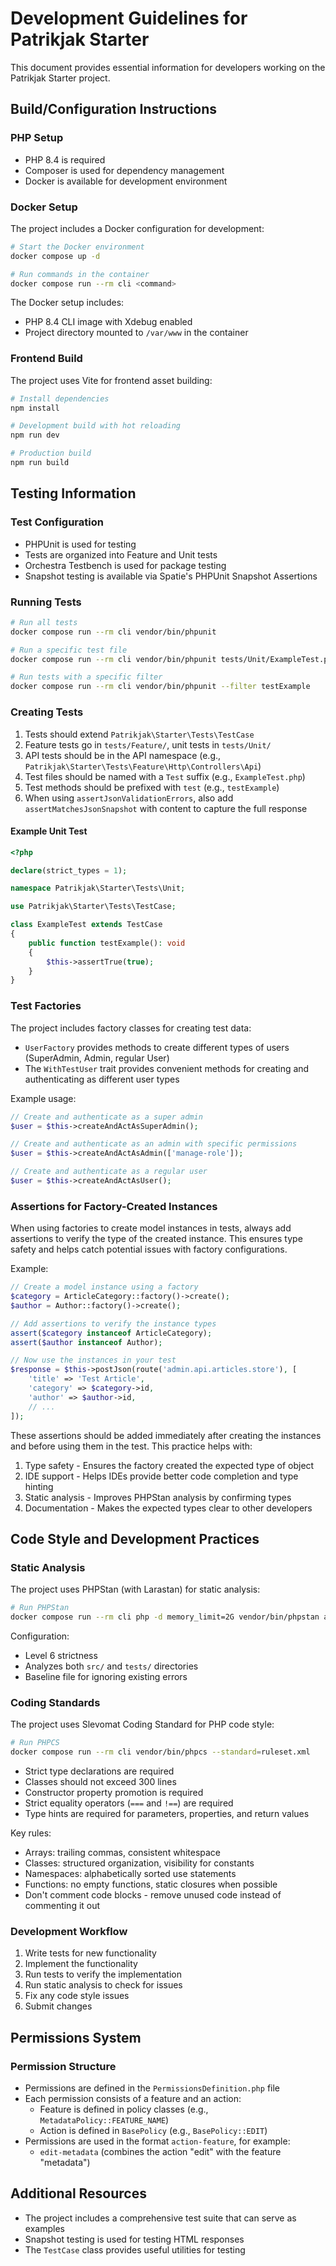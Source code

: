 # Development Guidelines for Patrikjak Starter

This document provides essential information for developers working on the Patrikjak Starter project.

## Build/Configuration Instructions

### PHP Setup

- PHP 8.4 is required
- Composer is used for dependency management
- Docker is available for development environment

### Docker Setup

The project includes a Docker configuration for development:

```bash
# Start the Docker environment
docker compose up -d

# Run commands in the container
docker compose run --rm cli <command>
```

The Docker setup includes:
- PHP 8.4 CLI image with Xdebug enabled
- Project directory mounted to `/var/www` in the container

### Frontend Build

The project uses Vite for frontend asset building:

```bash
# Install dependencies
npm install

# Development build with hot reloading
npm run dev

# Production build
npm run build
```

## Testing Information

### Test Configuration

- PHPUnit is used for testing
- Tests are organized into Feature and Unit tests
- Orchestra Testbench is used for package testing
- Snapshot testing is available via Spatie's PHPUnit Snapshot Assertions

### Running Tests

```bash
# Run all tests
docker compose run --rm cli vendor/bin/phpunit

# Run a specific test file
docker compose run --rm cli vendor/bin/phpunit tests/Unit/ExampleTest.php

# Run tests with a specific filter
docker compose run --rm cli vendor/bin/phpunit --filter testExample
```

### Creating Tests

1. Tests should extend `Patrikjak\Starter\Tests\TestCase`
2. Feature tests go in `tests/Feature/`, unit tests in `tests/Unit/`
3. API tests should be in the API namespace (e.g., `Patrikjak\Starter\Tests\Feature\Http\Controllers\Api`)
4. Test files should be named with a `Test` suffix (e.g., `ExampleTest.php`)
5. Test methods should be prefixed with `test` (e.g., `testExample`)
6. When using `assertJsonValidationErrors`, also add `assertMatchesJsonSnapshot` with content to capture the full response

#### Example Unit Test

```php
<?php

declare(strict_types = 1);

namespace Patrikjak\Starter\Tests\Unit;

use Patrikjak\Starter\Tests\TestCase;

class ExampleTest extends TestCase
{
    public function testExample(): void
    {
        $this->assertTrue(true);
    }
}
```

### Test Factories

The project includes factory classes for creating test data:

- `UserFactory` provides methods to create different types of users (SuperAdmin, Admin, regular User)
- The `WithTestUser` trait provides convenient methods for creating and authenticating as different user types

Example usage:

```php
// Create and authenticate as a super admin
$user = $this->createAndActAsSuperAdmin();

// Create and authenticate as an admin with specific permissions
$user = $this->createAndActAsAdmin(['manage-role']);

// Create and authenticate as a regular user
$user = $this->createAndActAsUser();
```

### Assertions for Factory-Created Instances

When using factories to create model instances in tests, always add assertions to verify the type of the created instance. This ensures type safety and helps catch potential issues with factory configurations.

Example:

```php
// Create a model instance using a factory
$category = ArticleCategory::factory()->create();
$author = Author::factory()->create();

// Add assertions to verify the instance types
assert($category instanceof ArticleCategory);
assert($author instanceof Author);

// Now use the instances in your test
$response = $this->postJson(route('admin.api.articles.store'), [
    'title' => 'Test Article',
    'category' => $category->id,
    'author' => $author->id,
    // ...
]);
```

These assertions should be added immediately after creating the instances and before using them in the test. This practice helps with:

1. Type safety - Ensures the factory created the expected type of object
2. IDE support - Helps IDEs provide better code completion and type hinting
3. Static analysis - Improves PHPStan analysis by confirming types
4. Documentation - Makes the expected types clear to other developers

## Code Style and Development Practices

### Static Analysis

The project uses PHPStan (with Larastan) for static analysis:

```bash
# Run PHPStan
docker compose run --rm cli php -d memory_limit=2G vendor/bin/phpstan analyse
```

Configuration:
- Level 6 strictness
- Analyzes both `src/` and `tests/` directories
- Baseline file for ignoring existing errors

### Coding Standards

The project uses Slevomat Coding Standard for PHP code style:

```bash
# Run PHPCS
docker compose run --rm cli vendor/bin/phpcs --standard=ruleset.xml
```

- Strict type declarations are required
- Classes should not exceed 300 lines
- Constructor property promotion is required
- Strict equality operators (`===` and `!==`) are required
- Type hints are required for parameters, properties, and return values

Key rules:
- Arrays: trailing commas, consistent whitespace
- Classes: structured organization, visibility for constants
- Namespaces: alphabetically sorted use statements
- Functions: no empty functions, static closures when possible
- Don't comment code blocks - remove unused code instead of commenting it out

### Development Workflow

1. Write tests for new functionality
2. Implement the functionality
3. Run tests to verify the implementation
4. Run static analysis to check for issues
5. Fix any code style issues
6. Submit changes

## Permissions System

### Permission Structure

- Permissions are defined in the `PermissionsDefinition.php` file
- Each permission consists of a feature and an action:
  - Feature is defined in policy classes (e.g., `MetadataPolicy::FEATURE_NAME`)
  - Action is defined in `BasePolicy` (e.g., `BasePolicy::EDIT`)
- Permissions are used in the format `action-feature`, for example:
  - `edit-metadata` (combines the action "edit" with the feature "metadata")

## Additional Resources

- The project includes a comprehensive test suite that can serve as examples
- Snapshot testing is used for testing HTML responses
- The `TestCase` class provides useful utilities for testing
